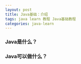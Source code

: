 ```yaml
---
layout: post
title: Java基础：介绍
tags: java learn 教程 Java基础教程
categories: java-learn
---
```

### Java是什么？

### Java可以做什么？
